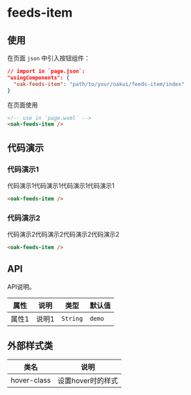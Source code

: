 # feeds-item

## 使用

在页面 `json` 中引入按钮组件：

```json
// import in `page.json`:
"usingComponents": {
  "oak-feeds-item": "path/to/your/oakui/feeds-item/index"
}
```

在页面使用
```html
<!-- use in `page.wxml` -->
<oak-feeds-item />
```

## 代码演示
### 代码演示1
代码演示1代码演示1代码演示1代码演示1
```html
<oak-feeds-item />
```

### 代码演示2
代码演示2代码演示2代码演示2代码演示2
```html
<oak-feeds-item />
```


## API
API说明。

| 属性 | 说明 | 类型 | 默认值 |
|-----------|-----------|-----------|-------------|
| 属性1 | 说明1 | `String` | `demo` |


## 外部样式类

| 类名 | 说明 |
|-----------|-----------|
| hover-class | 设置hover时的样式 |


